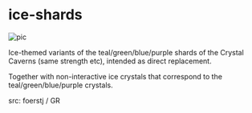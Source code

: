 # ice-shards

![pic](pic.jpg)

Ice-themed variants of the teal/green/blue/purple shards of the Crystal Caverns (same strength etc), intended as direct replacement.

Together with non-interactive ice crystals that correspond to the teal/green/blue/purple crystals.

src: foerstj / GR
